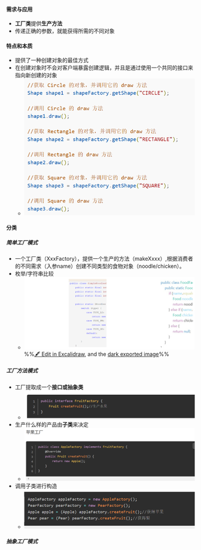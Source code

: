 #### 需求与应用
- **工厂类**提供**生产方法**
- 传递正确的参数，就能获得所需的不同对象

#### 特点和本质
- 提供了一种创建对象的最佳方式
- 在创建对象时不会对客户端暴露创建逻辑，并且是通过使用一个共同的接口来指向新创建的对象
	- ![](attachments/Pasted%20image%2020230115235436.png)

#### 分类
##### 简单工厂模式
- 一个工厂类（XxxFactory），提供一个生产的方法（makeXxxx）,根据消费者的不同需求（入参name）创建不同类型的食物对象（noodle/chicken）。
- 枚举/字符串比较
	- ![](attachments/%E5%B7%A5%E5%8E%82%E6%A8%A1%E5%BC%8F%202023-01-15%2023.50.18.excalidraw.svg)
%%[🖋 Edit in Excalidraw](attachments/%E5%B7%A5%E5%8E%82%E6%A8%A1%E5%BC%8F%202023-01-15%2023.50.18.excalidraw.md), and the [dark exported image](attachments/%E5%B7%A5%E5%8E%82%E6%A8%A1%E5%BC%8F%202023-01-15%2023.50.18.excalidraw.dark.svg)%%
##### 工厂方法模式
- 工厂提取成一个**接口或抽象类**
	- ![](attachments/Pasted%20image%2020230115235557.png)
- 生产什么样的产品由**子类**来决定
	- ![](attachments/Pasted%20image%2020230115235613.png)
- 调用子类进行构造
	- ![](attachments/Pasted%20image%2020230115235742.png)
##### 抽象工厂模式